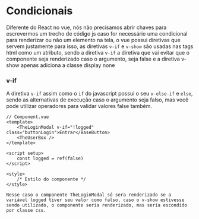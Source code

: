 
# Condicionais

Diferente do React no vue, nós não precisamos abrir chaves para escrevermos um trecho de código js caso for necessário uma condicional para renderizar ou não um elemento na tela, o vue possui diretivas que servem justamente para isso, as diretivas `v-if` e `v-show` são usadas nas tags html como um atributo, sendo a diretiva `v-if` a diretiva que vai evitar que o componente seja renderizado caso o argumento, seja false e a diretiva v-show apenas adiciona a classe display none 

### v-if 
A diretiva `v-if` assim como o `if` do javascript possui o seu `v-else-if` e `else`, sendo as alternativas de execução caso o argumento seja falso, mas você pode utilizar operadores para validar valores false também.

```vue
// Component.vue
<template>
	<TheLoginModal v-if="!logged" class="buttonLogin">Entrar</BaseButton>
	<TheUserBox />
</template>

<script setup>
	const logged = ref(false)
</script>

<style>
	/* Estilo do componente */
</style>
```

	Nesse caso o componente TheLoginModal só sera renderizado se a variável logged tiver seu valor como falso, caso o v-show estivesse sendo utilizado, o componente seria renderizado, mas seria escondido por classe css.


